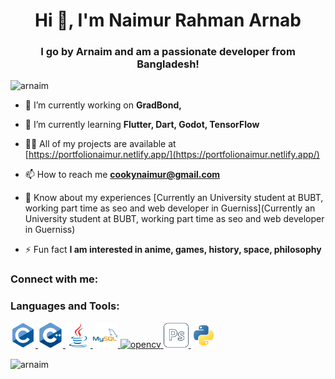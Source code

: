 <h1 align="center">Hi 👋, I'm Naimur Rahman Arnab</h1>
<h3 align="center">I go by Arnaim and am a passionate developer from Bangladesh!</h3>

<p align="left"> <img src="https://komarev.com/ghpvc/?username=arnaim&label=Profile%20views&color=0e75b6&style=flat" alt="arnaim" /> </p>

- 🔭 I’m currently working on **GradBond,**

- 🌱 I’m currently learning **Flutter, Dart, Godot, TensorFlow**

- 👨‍💻 All of my projects are available at [https://portfolionaimur.netlify.app/](https://portfolionaimur.netlify.app/)

- 📫 How to reach me **cookynaimur@gmail.com**

- 📄 Know about my experiences [Currently an University student at BUBT, working part time as seo and web developer in Guerniss](Currently an University student at BUBT, working part time as seo and web developer in Guerniss)

- ⚡ Fun fact **I am interested in anime, games, history, space, philosophy**

<h3 align="left">Connect with me:</h3>
<p align="left">
</p>

<h3 align="left">Languages and Tools:</h3>
<p align="left"> <a href="https://www.cprogramming.com/" target="_blank" rel="noreferrer"> <img src="https://raw.githubusercontent.com/devicons/devicon/master/icons/c/c-original.svg" alt="c" width="40" height="40"/> </a> <a href="https://www.w3schools.com/cpp/" target="_blank" rel="noreferrer"> <img src="https://raw.githubusercontent.com/devicons/devicon/master/icons/cplusplus/cplusplus-original.svg" alt="cplusplus" width="40" height="40"/> </a> <a href="https://www.java.com" target="_blank" rel="noreferrer"> <img src="https://raw.githubusercontent.com/devicons/devicon/master/icons/java/java-original.svg" alt="java" width="40" height="40"/> </a> <a href="https://www.mysql.com/" target="_blank" rel="noreferrer"> <img src="https://raw.githubusercontent.com/devicons/devicon/master/icons/mysql/mysql-original-wordmark.svg" alt="mysql" width="40" height="40"/> </a> <a href="https://opencv.org/" target="_blank" rel="noreferrer"> <img src="https://www.vectorlogo.zone/logos/opencv/opencv-icon.svg" alt="opencv" width="40" height="40"/> </a> <a href="https://www.photoshop.com/en" target="_blank" rel="noreferrer"> <img src="https://raw.githubusercontent.com/devicons/devicon/master/icons/photoshop/photoshop-line.svg" alt="photoshop" width="40" height="40"/> </a> <a href="https://www.python.org" target="_blank" rel="noreferrer"> <img src="https://raw.githubusercontent.com/devicons/devicon/master/icons/python/python-original.svg" alt="python" width="40" height="40"/> </a> </p>

<p><img align="center" src="https://github-readme-stats.vercel.app/api/top-langs?username=arnaim&show_icons=true&locale=en&layout=compact" alt="arnaim" /></p>
